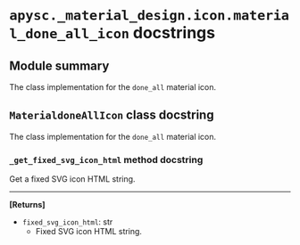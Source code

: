 # `apysc._material_design.icon.material_done_all_icon` docstrings

## Module summary

The class implementation for the `done_all` material icon.

## `MaterialdoneAllIcon` class docstring

The class implementation for the `done_all` material icon.

### `_get_fixed_svg_icon_html` method docstring

Get a fixed SVG icon HTML string.<hr>

**[Returns]**

- `fixed_svg_icon_html`: str
  - Fixed SVG icon HTML string.